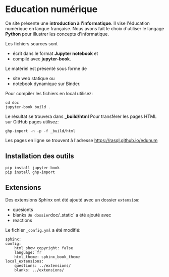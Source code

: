 # Education numérique

Ce site présente une **introduction à l'informatique**.
Il vise l'éducation numérique en langue française. 
Nous avons fait le choix d'utiliser le langage **Python** pour illustrer les concepts d'informatique.

Les fichiers sources sont 
- écrit dans le format **Jupyter notebook** et 
- compilé avec **jupyter-book**.

Le matériel est présenté sous forme de 
- site web statique ou 
- notebook dynamique sur Binder.

Pour compiler les fichiers en local utilisez:

```
cd doc
jupyter-book build .
```

Le résultat se trouvera dans **_build/html**
Pour transférer les pages HTML sur GitHub pages utilisez:

```
ghp-import -n -p -f _build/html
```
  
Les pages en ligne se trouvent à l'adresse
https://rasql.github.io/edunum


## Installation des outils

```
pip install jupyter-book
pip install ghp-import
```
## Extensions

Des extensions Sphinx ont été ajouté avec un dossier `extension`:
- quesionts
- blanks
`
Un dossier `doc/_static` a été ajouté avec
- reactions

Le fichier `_config.yml` a été modifié:

    sphinx:
    config:
        html_show_copyright: false
        language: fr
        html_theme: sphinx_book_theme
    local_extensions:
        questions: ../extensions/
        blanks: ../extensions/